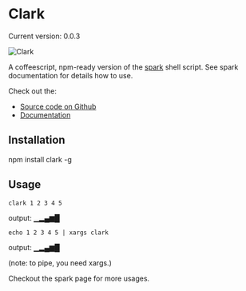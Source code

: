 Clark
=====

Current version: 0.0.3

![Clark](http://3.bp.blogspot.com/_-gVIsw8A1eI/TQoX8ONKImI/AAAAAAAAAJY/1HLqqXStGvY/s1600/clark-griswold.jpg)

A coffeescript, npm-ready version of the [spark](https://github.com/holman/spark)
shell script. See spark documentation for details how to use.

Check out the:

* [Source code on Github](https://github.com/ajacksified/Clark/)
* [Documentation](https://ajacksified.github.com/Clark/)

Installation
------------

npm install clark -g

Usage
-----

    clark 1 2 3 4 5

output: ▁▂▄▆█

    echo 1 2 3 4 5 | xargs clark

output: ▁▂▄▆█

(note: to pipe, you need xargs.)

Checkout the spark page for more usages.
